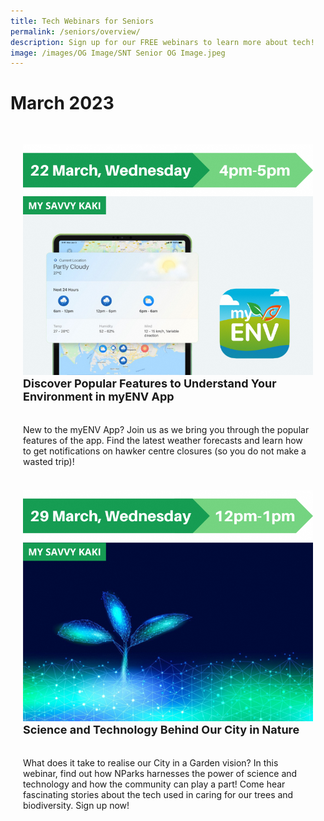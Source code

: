 ```yaml
---
title: Tech Webinars for Seniors
permalink: /seniors/overview/
description: Sign up for our FREE webinars to learn more about tech!
image: /images/OG Image/SNT Senior OG Image.jpeg
---
```

# March 2023

<div class="row" style="padding: 20px 0px 0px 0px;">

<div class="col" style="padding: 10px 20px 10px 20px;">  <a href="https://go.gov.sg/snt-myenv"><img src="/images/Mar%202023/Seniors_22%20Mar%202023.png"></a><br>
     <div class="header" style="font-size:18px"><b>Discover Popular Features to Understand Your Environment in myENV App</b></div><br><br>New to the myENV App? Join us as we bring you through the popular features of the app. Find the latest weather forecasts and learn how to get notifications on hawker centre closures (so you do not make a wasted trip)!
	<br><br></div>

<div class="col" style="padding: 10px 20px 10px 20px;"><a href="https://go.gov.sg/nparks-sustech"><img src="/images/Mar%202023/Seniors_29%20Mar%202023.png"></a><br>
	<div class="header" style="font-size:18px"><b>Science and Technology Behind Our City in Nature</b></div><br><br>What does it take to realise our City in a Garden vision? In this webinar, find out how NParks harnesses the power of science and technology and how the community can play a part! Come hear fascinating stories about the tech used in caring for our trees and biodiversity. Sign up now!
	<br><br></div>